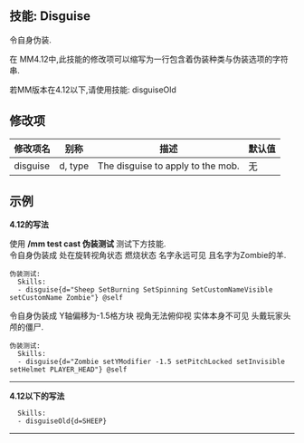 技能: Disguise
--------------------------

令自身伪装.

在 MM4.12中,此技能的修改项可以缩写为一行包含着伪装种类与伪装选项的字符串.

若MM版本在4.12以下,请使用技能: disguiseOld

修改项
----------

| 修改项名 | 别称    | 描述                                                                                                    | 默认值 |
|-----------|------------|----------------------------------------------------------------------------------------------------------------|---------------|
| disguise  | d, type | The disguise to apply to the mob. | 无 |

示例
--------

**4.12的写法**

使用 **/mm test cast 伪装测试** 测试下方技能.  
令自身伪装成 处在旋转视角状态 燃烧状态 名字永远可见 且名字为Zombie的羊.
```
伪装测试:
  Skills:
  - disguise{d="Sheep SetBurning SetSpinning SetCustomNameVisible setCustomName Zombie"} @self
```

令自身伪装成 Y轴偏移为-1.5格方块 视角无法俯仰视 实体本身不可见 头戴玩家头颅的僵尸.

```
伪装测试:
  Skills:
  - disguise{d="Zombie setYModifier -1.5 setPitchLocked setInvisible setHelmet PLAYER_HEAD"} @self
```

---------
**4.12以下的写法**

      Skills:
      - disguiseOld{d=SHEEP}

---------
